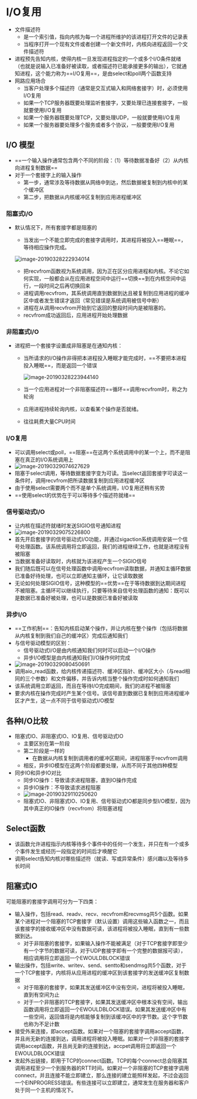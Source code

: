 # I/O复用

- 文件描述符
  - 是一个索引值，指向内核为每一个进程所维护的该进程打开文件的记录表
  - 当程序打开一个现有文件或者创建一个新文件时，内核向进程返回一个文件描述符
- 进程预先告知内核，使得内核一旦发现进程指定的一个或多个I/O条件就绪（也就是说输入已准备好被读取，或者描述符已能承接更多的输出），它就通知进程，这个能力称为==I/O复用==，是由select和poll两个函数支持
- 网路应用场合
  - 当客户处理多个描述符（通常是交互式输入和网络套接字）时，必须使用I/O复用
  - 如果一个TCP服务器既要处理监听套接字，又要处理已连接套接字，一般就要使用I/O复用
  - 如果一个服务器既要处理TCP，又要处理UDP，一般就要使用I/O复用
  - 如果一个服务器要处理多个服务或者多个协议，一般要使用I/O复用

## I/O 模型

- ==一个输入操作通常包含两个不同的阶段：（1）等待数据准备好（2）从内核向进程复制数据==
- 对于一个套接字上的输入操作
  - 第一步，通常涉及等待数据从网络中到达，然后数据被复制到内核中的某个缓冲区
  - 第二步，把数据从内核缓冲区复制到应用进程缓冲区

### 阻塞式I/O

- 默认情况下，所有套接字都是阻塞的

  - 当发出一个不能立即完成的套接字调用时，其进程将被投入==睡眠==，等待相应操作完成。

  ![image-20190328222934014](/Users/dingyuanjie/Library/Application%20Support/typora-user-images/image-20190328222934014.png)

  - 把recvfrom函数视为系统调用，因为正在区分应用进程和内核。不论它如何实现，一般都会从在应用进程空间中运行==切换==到在内核空间中运行，一段时间之后再切换回来
  - 进程调用recvfrom，其系统调用直到数据到达且被复制到应用进程的缓冲区中或者发生错误才返回（常见错误是系统调用被信号中断）
  - 进程在从调用recvfrom开始到它返回的整段时间内是被阻塞的。
  - recvfrom成功返回后，应用进程开始处理数据

### 非阻塞式I/O

- 进程把一个套接字设置成非阻塞是在通知内核：

  - 当所请求的I/O操作非得把本进程投入睡眠才能完成时，==不要把本进程投入睡眠==，而是返回一个错误

    ![image-20190328223944140](/Users/dingyuanjie/Library/Application%20Support/typora-user-images/image-20190328223944140.png)

  - 当一个应用进程对一个非阻塞描述符==循环==调用recvfrom时，称之为轮询

  - 应用进程持续轮询内核，以查看某个操作是否就绪。

  - 往往耗费大量CPU时间

### I/O复用

- 可以调用select或poll，==阻塞==在这两个系统调用中的某一个上，而不是阻塞在真正的I/O系统调用上
- ![image-20190329074627629](/Users/dingyuanjie/Library/Application%20Support/typora-user-images/image-20190329074627629.png)
- 阻塞于select调用，等待数据套接字变为可读。当select返回套接字可读这一条件时，调用recvfrom把所读数据复制到应用进程缓冲区
- 由于使用select需要两个而不是单个系统调用，I/O复用还稍有劣势
- ==使用select的优势在于可以等待多个描述符就绪==

### 信号驱动式I/O

- 让内核在描述符就绪时发送SIGIO信号通知进程
- ![image-20190329075226800](/Users/dingyuanjie/Library/Application%20Support/typora-user-images/image-20190329075226800.png)
- 首先开启套接字的信号驱动式I/O功能，并通过sigaction系统调用安装一个信号处理函数。该系统调用将立即返回，我们的进程继续工作，也就是进程没有被阻塞
- 当数据准备好读取时，内核就为该进程产生一个SIGIO信号
- 我们随后既可以在信号处理函数中调用recvfrom读取数据，并通知主循环数据已准备好待处理，也可以立即通知主循环，让它读取数据
- 无论如何处理SIGIO信号，这种模型的==优势==在于等待数据到达期间进程不被阻塞。主循环可以继续执行，只要等待来自信号处理函数的通知：既可以是数据已准备好被处理，也可以是数据已准备好被读取

### 异步I/O

- ==工作机制==：告知内核启动某个操作，并让内核在整个操作（包括将数据从内核复制到我们自己的缓冲区）完成后通知我们
- 与信号驱动模型的区别：
  - 信号驱动式I/O是由内核通知我们何时可以启动一个I/O操作
  - 异步I/O模型是由内核通知我们I/O操作何时完成
- ![image-20190329080450691](/Users/dingyuanjie/Library/Application%20Support/typora-user-images/image-20190329080450691.png)
- 调用aio_read函数，给内核传递描述符、缓冲区指针、缓冲区大小（与read相同的三个参数）和文件偏移，并告诉内核当整个操作完成时如何通知我们
- 该系统调用立即返回，而且在等待I/O完成期间，我们的进程不被阻塞
- 要求内核在操作完成时产生某个信号。该信号直到数据已复制到应用进程缓冲区才产生，这一点不同于信号驱动式I/O模型

## 各种I/O比较

- 阻塞式IO、非阻塞式IO、IO复用、信号驱动式IO
  - 主要区别在第一阶段
  - 第二阶段是一样的
    - 在数据从内核复制到调用者的缓冲区期间，进程阻塞于recvfrom调用
  - 相反，异步IO模型在这两个阶段都要处理，从而不同于其他四种模型
- 同步IO和异步IO对比
  - 同步IO操作：导致请求进程阻塞，直到IO操作完成
  - 异步IO操作：不导致请求进程阻塞
  - ![image-20190329110250620](/Users/dingyuanjie/Library/Application%20Support/typora-user-images/image-20190329110250620.png)
  - 阻塞式IO、非阻塞式IO、IO复用、信号驱动式IO都是同步型I/O模型，因为其中真正的IO操作（recvfrom）将阻塞进程

## Select函数

- 该函数允许进程指示内核等待多个事件中的任何一个发生，并只在有一个或多个事件发生或经历一段指定的时间后才唤醒它
- 调用select告知内核对哪些描述符（就读、写或异常条件）感兴趣以及等待多长时间

## 阻塞式IO

可能阻塞的套接字调用可分为一下四类：

- 输入操作，包括read、readv、recv、recvfrom和recvmsg共5个函数。如果某个进程对一个阻塞的TCP套接字（默认设置）调用这些输入函数之一，而且该套接字的接收缓冲区中没有数据可读，该进程将被投入睡眠，直到有一些数据到达。
  - 对于非阻塞的套接字，如果输入操作不能被满足（对于TCP套接字即至少有一个字节的数据可读，对于UDP套接字即有一个完整的数据报可读），相应调用将立即返回一个EWOULDBLOCK错误
- 输出操作，包括write、writev、send、sentto和sendmsg共5个函数，对于一个TCP套接字，内核将从应用进程的缓冲区到该套接字的发送缓冲区复制数据
  - 对于阻塞的套接字，如果其发送缓冲区中没有空间，进程将被投入睡眠，直到有空间为止
  - 对于一个非阻塞的TCP套接字，如果其发送缓冲区中根本没有空间，输出函数调用将立即返回一个EWOULDBLOCK错误。如果其发送缓冲区中有一些空间，返回值将是内核能够复制到该缓冲区中的字节数。这个字节数也称为不足计数
- 接受外来连接，即accept函数。如果对一个阻塞的套接字调用accept函数，并且尚无新的连接到达，调用进程将被投入睡眠。如果对一个非阻塞的套接字调用accept函数，并且尚无新的连接到达，accpet调用将立即返回一个EWOULDBLOCK错误
- 发起外出链接，即用于TCP的connect函数。TCP的每个connect总会阻塞其调用进程至少一个到服务器的RTT时间。如果对一个非阻塞的TCP套接字调用connect，并且连接不能立即建立，那么连接的建立能照样发起，不过会返回一个EINPROGRESS错误。有些连接可以立即建立，通常发生在服务器和客户处于同一个主机的情况下。



